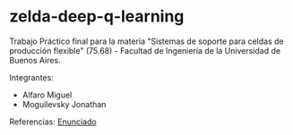 # zelda-deep-q-learning

Trabajo Práctico final para la materia "Sistemas de soporte para celdas de producción flexible" (75.68) - Facultad de Ingeniería de la Universidad de Buenos Aires.

Integrantes:
* Alfaro Miguel
* Moguilevsky Jonathan

Referencias:
[Enunciado](https://drive.google.com/file/d/1vCzqt39sbROd99gMDyfueunNA5fAO4i7/view)
